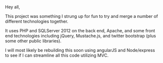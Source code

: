 Hey all,

This project was something I strung up for fun to try and merge a number of different technologies together.

It uses PHP and SQLServer 2012 on the back end, Apache, and some front end technologies including jQuery, Mustache.js, and twitter bootstrap (plus some other public libraries).

I will most likely be rebuilding this soon using angularJS and Node/express to see if I can streamline all this code utilizing MVC.


